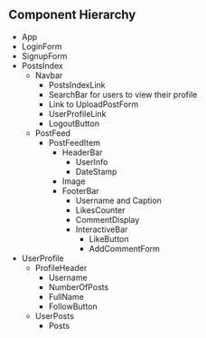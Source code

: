 ## Component Hierarchy

 - App
  - LoginForm
  - SignupForm
  - PostsIndex
    - Navbar
      - PostsIndexLink
      - SearchBar for users to view their profile
      - Link to UploadPostForm
      - UserProfileLink
      - LogoutButton
    - PostFeed
      - PostFeedItem
        - HeaderBar
          - UserInfo
          - DateStamp
        - Image
        - FooterBar
          - Username and Caption
          - LikesCounter
          - CommentDisplay
          - InteractiveBar
            - LikeButton
            - AddCommentForm
  - UserProfile
    - ProfileHeader
      - Username
      - NumberOfPosts
      - FullName
      - FollowButton
    - UserPosts
      - Posts
